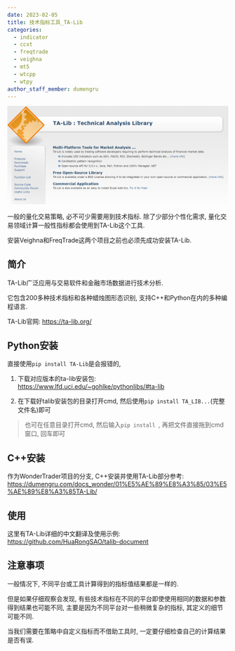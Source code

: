 ```yaml
---
date: 2023-02-05
title: 技术指标工具_TA-Lib
categories:
  - indicator
  - ccxt
  - freqtrade
  - veighna
  - mt5
  - wtcpp
  - wtpy
author_staff_member: dumengru
---
```


![](../../images/202302041717.png)

一般的量化交易策略, 必不可少需要用到技术指标. 除了少部分个性化需求, 量化交易领域计算一般性指标都会使用到TA-Lib这个工具. 

安装Veighna和FreqTrade这两个项目之前也必须先成功安装TA-Lib.

## 简介
TA-Lib广泛应用与交易软件和金融市场数据进行技术分析.

它包含200多种技术指标和各种蜡烛图形态识别, 支持C++和Python在内的多种编程语言.

TA-Lib官网: https://ta-lib.org/

## Python安装
直接使用`pip install TA-Lib`是会报错的, 

1. 下载对应版本的ta-lib安装包: https://www.lfd.uci.edu/~gohlke/pythonlibs/#ta-lib

2. 在下载好talib安装包的目录打开cmd, 然后使用`pip install TA_LIB...`(完整文件名)即可

> 也可在任意目录打开cmd, 然后输入`pip install `, 再把文件直接拖到cmd窗口, 回车即可

## C++安装
作为WonderTrader项目的分支, C++安装并使用TA-Lib部分参考: https://dumengru.com/docs_wonder/01%E5%AE%89%E8%A3%85/03%E5%AE%89%E8%A3%85TA-Lib/

## 使用 
这里有TA-Lib详细的中文翻译及使用示例: https://github.com/HuaRongSAO/talib-document

## 注意事项

一般情况下, 不同平台或工具计算得到的指标值结果都是一样的.

但是如果仔细观察会发现, 有些技术指标在不同的平台即使使用相同的数据和参数得到结果也可能不同, 主要是因为不同平台对一些稍微复杂的指标, 其定义的细节可能不同.

当我们需要在策略中自定义指标而不借助工具时, 一定要仔细检查自己的计算结果是否有误.
